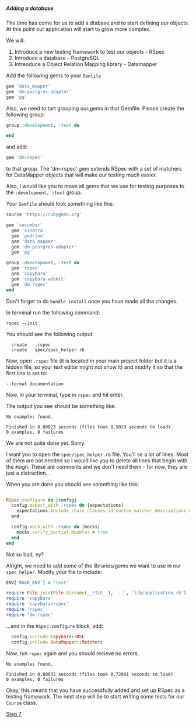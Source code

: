 ##### Adding a database

The time has come for us to add a dtabase and to start defining our objects. At this point our application will start to grow more complex.

We will:
1. Introduce a new testing framework to test our objects - RSpec
2. Introduce a database - PostgreSQL
3. Intreoduce a Object Relation Mapping library - Datamapper

Add the following gems to your `Gemlile`

```ruby
gem 'data_mapper'
gem 'dm-postgres-adapter'
gem 'pg'
```

Also, we need to tart grouping our gems in that Gemfile. Please create the following group:

```ruby
group :development, :test do

end
```

and add:
```ruby
gem 'dm-rspec'
```
to that group. The 'dm-rspec' gem extends RSpec with a set of matchers for DataMapper objects that will make our testing much easier.

Also, I would like you to move all gems that we use for testing purposes to the `:development, :test` group.

Your `Gemfile` should look something like this:

```ruby
source 'https://rubygems.org'

gem 'cucumber'
  gem 'sinatra'
  gem 'padrino'
  gem 'data_mapper'
  gem 'dm-postgres-adapter'
  gem 'pg'

group :development, :test do
  gem 'rspec'
  gem 'capybara'
  gem 'capybara-webkit'
  gem 'dm-rspec'
end
```

Don't forget to do `bundle install` once you have made all tha changes.

In terminal run the following command:

```
rspec --init
```

You should see the following output:

```
  create   .rspec
  create   spec/spec_helper.rb
```

Now, open `.rspec` file (it is located in  your main project folder but it is a hidden file, so your text editor might not show it) and modify it so that the first line is set to:

```
--format documentation
```

Now, in your terminal, type in `rspec` and hit enter.

The output you see should be something like:

```
No examples found.

Finished in 0.00023 seconds (files took 0.5029 seconds to load)
0 examples, 0 failures
```

We are not quite done yet. Sorry.

I want you to open the `spec/spec_helper.rb` file. You'll se a lot of lines. Most of them are not needed so I would like you to delete all lines that begin with the `#`sign.
These are comments and we don't need them - for now, they are just a distraction. .

When you are done you should see something like this:

```ruby

RSpec.configure do |config|
  config.expect_with :rspec do |expectations|
    expectations.include_chain_clauses_in_custom_matcher_descriptions = true
  end

  config.mock_with :rspec do |mocks|
    mocks.verify_partial_doubles = true
  end
end
```

Not so bad, ey?

Alright, we need to add some of the libraries/gems we want to use in our `spec_helper`. Modify your file to include:

```ruby
ENV['RACK_ENV'] = 'test'

require File.join(File.dirname(__FILE__), '..', 'lib/application.rb')
require 'capybara'
require 'capybara/rspec'
require 'rspec'
require 'dm-rspec'

```

...and in the `RSpec.configure` block, add:
```ruby
  config.include Capybara::DSL
  config.include DataMapper::Matchers
```

Now, run `rspec` again and you should recieve no errors.

```
No examples found.

Finished in 0.00032 seconds (files took 0.72891 seconds to load)
0 examples, 0 failures
```

Okay, this means that you have successfully added and set up RSpec as a testing framework. The next step will be to start writing some tests for our `Course` class.

[Step 7](step7.md)




